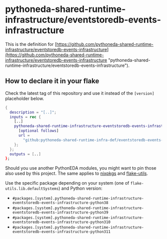 # pythoneda-shared-runtime-infrastructure/eventstoredb-events-infrastructure

This is the definition for [https://github.com/pythoneda-shared-runtime-infrastructure/eventstoredb-events-infrastructure](https://github.com/pythoneda-shared-runtime-infrastructure/eventstoredb-events-infrastructure "pythoneda-shared-runtime-infrastructure/eventstoredb-events-infrastructure").

## How to declare it in your flake

Check the latest tag of this repository and use it instead of the `[version]` placeholder below.

```nix
{
  description = "[..]";
  inputs = rec {
    [..]
    pythoneda-shared-runtime-infrastructure-eventstoredb-events-infrastructure = {
      [optional follows]
      url =
        "github:pythoneda-shared-runtime-infra-def/eventstoredb-events-infrastructure/[version]";
    };
  };
  outputs = [..]
};
```

Should you use another PythonEDA modules, you might want to pin those also used by this project. The same applies to [nixpkgs](https://github.com/nixos/nixpkgs "nixpkgs") and [flake-utils](https://github.com/numtide/flake-utils "flake-utils").

Use the specific package depending on your system (one of `flake-utils.lib.defaultSystems`) and Python version:

- `#packages.[system].pythoneda-shared-runtime-infrastructure-eventstoredb-events-infrastructure-python38` 
- `#packages.[system].pythoneda-shared-runtime-infrastructure-eventstoredb-events-infrastructure-python39` 
- `#packages.[system].pythoneda-shared-runtime-infrastructure-eventstoredb-events-infrastructure-python310` 
- `#packages.[system].pythoneda-shared-runtime-infrastructure-eventstoredb-events-infrastructure-python311` 
